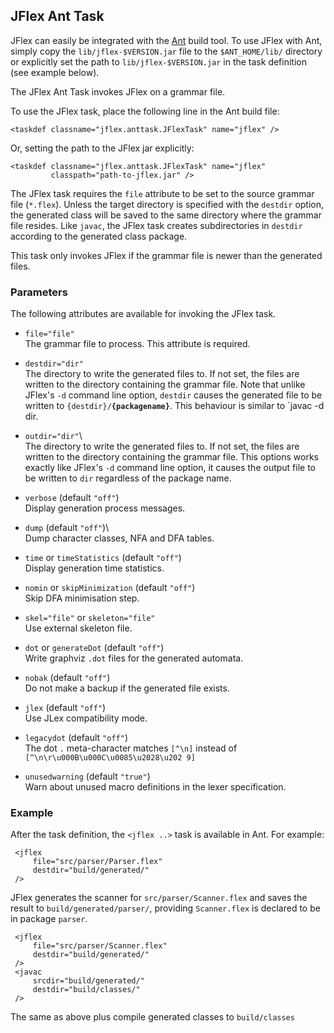 JFlex Ant Task
--------------

JFlex can easily be integrated with the [Ant](http://ant.apache.org/)
build tool. To use JFlex with Ant, simply copy the `lib/jflex-$VERSION.jar`
file to the `$ANT_HOME/lib/` directory or explicitly set the path to
`lib/jflex-$VERSION.jar` in the task definition (see example below).

The JFlex Ant Task invokes JFlex on a grammar file.

To use the JFlex task, place the following line in the Ant build file:

    <taskdef classname="jflex.anttask.JFlexTask" name="jflex" />

Or, setting the path to the JFlex jar explicitly:

    <taskdef classname="jflex.anttask.JFlexTask" name="jflex"
             classpath="path-to-jflex.jar" />

The JFlex task requires the `file` attribute to be set to the source
grammar file (`*.flex`). Unless the target directory is specified with
the `destdir` option, the generated class will be saved to the same
directory where the grammar file resides. Like `javac`, the JFlex task
creates subdirectories in `destdir` according to the generated class
package.

This task only invokes JFlex if the grammar file is newer than the
generated files.

### Parameters

The following attributes are available for invoking the JFlex task.

-  `file="file"`\
    The grammar file to process. This attribute is required.

-  `destdir="dir"`\
    The directory to write the generated files to. If not set, the files are
    written to the directory containing the grammar file. Note that unlike
    JFlex's `-d` command line option, `destdir` causes the generated file to
    be written to `{destdir}/`**`{packagename}`**. This behaviour is similar
    to `javac -d dir.

-  `outdir="dir"`\   
    The directory to write the generated files to. If not set, the files are
    written to the directory containing the grammar file. This options works
    exactly like JFlex's `-d` command line option, it causes the output file
    to be written to `dir` regardless of the package name.

-  `verbose` (default `"off"`)\
    Display generation process messages.                     

-  `dump` (default `"off"`)\           
    Dump character classes, NFA and DFA tables.                           

-  `time` or `timeStatistics` (default `"off"`)\
    Display generation time statistics.

-  `nomin` or `skipMinimization` (default `"off"`)\
    Skip DFA minimisation step.                  

-  `skel="file"` or `skeleton="file"`\
    Use external skeleton file.                        

-  `dot` or `generateDot` (default `"off"`)\
    Write graphviz `.dot` files for the generated automata.

-  `nobak` (default `"off"`)\
    Do not make a backup if the generated file exists.

-   `jlex` (default `"off"`)\
    Use JLex compatibility mode.

-  `legacydot` (default `"off"`)\
    The dot `.` meta-character matches `[^\n]` instead of `[^\n\r\u000B\u000C\u0085\u2028\u202 9]`

-  `unusedwarning` (default `"true"`)\
    Warn about unused macro definitions in the lexer specification.


### Example

After the task definition, the `<jflex ..>` task is available in Ant. For
example:

     <jflex
         file="src/parser/Parser.flex"
         destdir="build/generated/"
     />

JFlex generates the scanner for `src/parser/Scanner.flex` and
saves the result to `build/generated/parser/`, providing `Scanner.flex`
is declared to be in package `parser`.

     <jflex
         file="src/parser/Scanner.flex"
         destdir="build/generated/"
     />
     <javac
         srcdir="build/generated/"
         destdir="build/classes/"
     />

The same as above plus compile generated classes to `build/classes`

